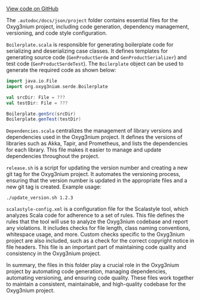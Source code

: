 [View code on GitHub](https://github.com/oxyg3nium/oxyg3nium/.autodoc/docs/json/project)

The `.autodoc/docs/json/project` folder contains essential files for the Oxyg3nium project, including code generation, dependency management, versioning, and code style configuration.

`Boilerplate.scala` is responsible for generating boilerplate code for serializing and deserializing case classes. It defines templates for generating source code (`GenProductSerde` and `GenProductSerializer`) and test code (`GenProductSerdeTest`). The `Boilerplate` object can be used to generate the required code as shown below:

```scala
import java.io.File
import org.oxyg3nium.serde.Boilerplate

val srcDir: File = ???
val testDir: File = ???

Boilerplate.genSrc(srcDir)
Boilerplate.genTest(testDir)
```

`Dependencies.scala` centralizes the management of library versions and dependencies used in the Oxyg3nium project. It defines the versions of libraries such as Akka, Tapir, and Prometheus, and lists the dependencies for each library. This file makes it easier to manage and update dependencies throughout the project.

`release.sh` is a script for updating the version number and creating a new git tag for the Oxyg3nium project. It automates the versioning process, ensuring that the version number is updated in the appropriate files and a new git tag is created. Example usage:

```
./update_version.sh 1.2.3
```

`scalastyle-config.xml` is a configuration file for the Scalastyle tool, which analyzes Scala code for adherence to a set of rules. This file defines the rules that the tool will use to analyze the Oxyg3nium codebase and report any violations. It includes checks for file length, class naming conventions, whitespace usage, and more. Custom checks specific to the Oxyg3nium project are also included, such as a check for the correct copyright notice in file headers. This file is an important part of maintaining code quality and consistency in the Oxyg3nium project.

In summary, the files in this folder play a crucial role in the Oxyg3nium project by automating code generation, managing dependencies, automating versioning, and ensuring code quality. These files work together to maintain a consistent, maintainable, and high-quality codebase for the Oxyg3nium project.
